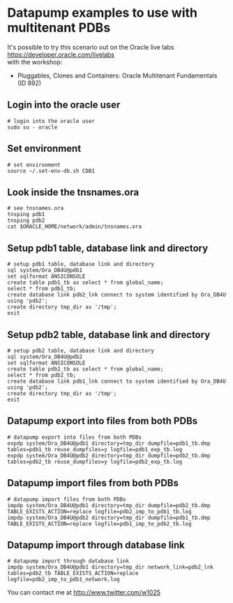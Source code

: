 # Datapump examples to use with multitenant PDBs

It's possible to try this scenario out on the Oracle live labs  
https://developer.oracle.com/livelabs   
with the workshop:
* Pluggables, Clones and Containers: Oracle Multitenant Fundamentals
(ID 892)

  

## Login into the oracle user
```
# login into the oracle user
sudo su - oracle
```

## Set environment
```
# set environment
source ~/.set-env-db.sh CDB1
```

## Look inside the tnsnames.ora
```
# see tnsnames.ora
tnsping pdb1
tnsping pdb2
cat $ORACLE_HOME/network/admin/tnsnames.ora
```

## Setup pdb1 table, database link and directory
```
# setup pdb1 table, database link and directory
sql system/Ora_DB4U@pdb1
set sqlformat ANSICONSOLE
create table pdb1_tb as select * from global_name;
select * from pdb1_tb;
create database link pdb2_lnk connect to system identified by Ora_DB4U using 'pdb2';
create directory tmp_dir as '/tmp';
exit
```

## Setup pdb2 table, database link and directory
```
# setup pdb2 table, database link and directory
sql system/Ora_DB4U@pdb2
set sqlformat ANSICONSOLE
create table pdb2_tb as select * from global_name;
select * from pdb2_tb;
create database link pdb1_lnk connect to system identified by Ora_DB4U using 'pdb2';
create directory tmp_dir as '/tmp';
exit 
```

## Datapump export into files from both PDBs
```
# datapump export into files from both PDBs
expdp system/Ora_DB4U@pdb1 directory=tmp_dir dumpfile=pdb1_tb.dmp tables=pdb1_tb reuse_dumpfiles=y logfile=pdb1_exp_tb.log
expdp system/Ora_DB4U@pdb2 directory=tmp_dir dumpfile=pdb2_tb.dmp tables=pdb2_tb reuse_dumpfiles=y logfile=pdb2_exp_tb.log
```

## Datapump import files from both PDBs
```
# datapump import files from both PDBs
impdp system/Ora_DB4U@pdb1 directory=tmp_dir dumpfile=pdb2_tb.dmp TABLE_EXISTS_ACTION=replace logfile=pdb2_imp_to_pdb1_tb.log
impdp system/Ora_DB4U@pdb2 directory=tmp_dir dumpfile=pdb1_tb.dmp TABLE_EXISTS_ACTION=replace logfile=pdb1_imp_to_pdb2_tb.log
```

## Datapump import through database link
```
# datapump import through database link
impdp system/Ora_DB4U@pdb1 directory=tmp_dir network_link=pdb2_lnk tables=pdb2_tb TABLE_EXISTS_ACTION=replace logfile=pdb2_imp_to_pdb1_network.log
```
  
You can contact me at http://www.twitter.com/w1025
  
    
    
